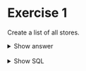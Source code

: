 # Exercise 1

Create a list of all stores.

<details>
<summary>Show answer</summary>

![img_1.png](img_1.png)

</details>

<br/>

<details>
<summary>Show SQL</summary>

```sql
SELECT * FROM store;
```

</details>

